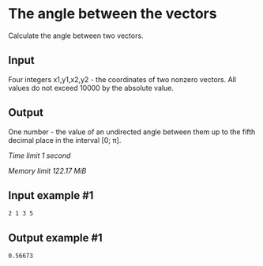 # The angle between the vectors

Calculate the angle between two vectors.

## Input

Four integers x1,y1,x2,y2 - the coordinates of two nonzero vectors. All values do not exceed 10000 by the absolute value.

## Output

One number - the value of an undirected angle between them up to the fifth decimal place in the interval [0; π].

_Time limit 1 second_

_Memory limit 122.17 MiB_

## Input example #1
```
2 1 3 5
```

## Output example #1
```
0.56673
```
